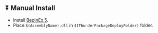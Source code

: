 ﻿## ⏬ Manual Install

- Install [BepInEx 5](https://github.com/BepInEx/BepInEx).
- Place `$(AssemblyName).dll` in `$(ThunderPackageDeployFolder)` folder.
